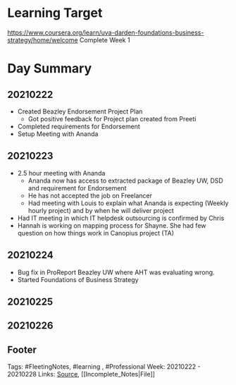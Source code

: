 # Learning Target
https://www.coursera.org/learn/uva-darden-foundations-business-strategy/home/welcome
Complete Week 1 

# Day Summary
## 20210222
- Created Beazley Endorsement Project Plan
	- Got positive feedback for Project plan created from Preeti
- Completed requirements for Endorsement 
- Setup Meeting with Ananda

## 20210223
- 2.5 hour meeting with Ananda
	- Ananda now has access to extracted package of Beazley UW, DSD and requirement for Endorsement
	- He has not accepted the job on Freelancer
	- Had meeting with Louis to explain what Ananda is expecting (Weekly hourly project) and by when he will deliver project
- Had IT meeting in which IT helpdesk outsourcing is confirmed by Chris
- Hannah is working on mapping process for Shayne. She had few question on how things work in Canopius project (TA)


## 20210224
- Bug fix in ProReport Beazley UW where AHT was evaluating wrong.
- Started Foundations of Business Strategy

## 20210225

## 20210226

## Footer

Tags: #FleetingNotes, #learning , #Professional
Week: 20210222 - 20210228
Links: 
[Source](template.md), [[Incomplete_Notes|File]]

<!--
Comment - 
-->
<!--stackedit_data:
eyJoaXN0b3J5IjpbLTg1OTMyMDQ5MSwxMTgyMDMzODI5LC0xMD
AzMDg4MzQ4LC0yMzY1Njk2MjksNzk1MDc1MDk5XX0=
-->